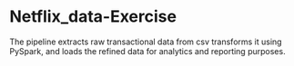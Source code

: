 # Netflix_data-Exercise
The pipeline extracts raw transactional data from csv  transforms it using PySpark, and loads the refined data  for analytics and reporting purposes.
